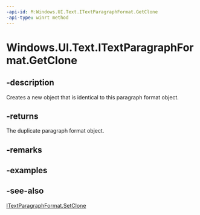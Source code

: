 ```yaml
---
-api-id: M:Windows.UI.Text.ITextParagraphFormat.GetClone
-api-type: winrt method
---
```


<!-- Method syntax
public Windows.UI.Text.ITextParagraphFormat GetClone()
-->

# Windows.UI.Text.ITextParagraphFormat.GetClone

## -description
Creates a new object that is identical to this paragraph format object.



## -returns
The duplicate paragraph format object.

## -remarks

## -examples

## -see-also
[ITextParagraphFormat.SetClone](itextparagraphformat_setclone_1039496425.md)
